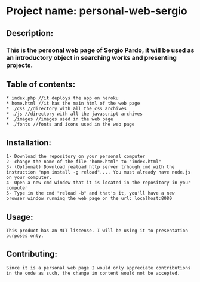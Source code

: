 # Project name: personal-web-sergio

## Description: 
### This is the personal web page of Sergio Pardo, it will be used as an introductory object in searching works and presenting projects.

## Table of contents:
	* index.php //it deploys the app on heroku
	* home.html //it has the main html of the web page
	* ./css //directory with all the css archives
	* ./js //directory with all the javascript archives
	* ./images //images used in the web page
	* ./fonts //fonts and icons used in the web page

## Installation:

	1- Download the repository on your personal computer
	2- change the name of the file "home.html" to "index.html"
	3- (Optional) Download reaload http server trhough cmd with the instruction "npm install -g reload".... You must already have node.js on your computer.
	4- Open a new cmd window that it is located in the repository in your computer
	5- Type in the cmd "reload -b" and that's it, you'll have a new browser window running the web page on the url: localhost:8080

## Usage:

	This product has an MIT liscense. I will be using it to presentation purposes only.

## Contributing:

	Since it is a personal web page I would only appreciate contributions in the code as such, the change in content would not be accepted.
